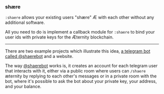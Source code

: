 ### shære

`:shaere` allows your existing users "shære" Æ with each other without any additional software.

All you need to do is implement a callback module for `:shaere` to bind your user ids with private keys for the Æternity blockchain.

---

There are two example projects which illustrate this idea, [a telegram bot called @shaerebot](https://t.me/shaerebot) and a website.

The way [@shaerebot](https://t.me/shaerebot) works is, it creates an account for each telegram user that interacts with it, either via a public room where users can `/shaere` æternity by replying to each other's messages or in a private room with the bot, where it's possible to ask the bot about your private key, your address, and your balance.
